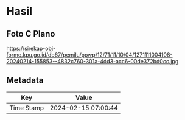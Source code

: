 # Hasil

## Foto C Plano

https://sirekap-obj-formc.kpu.go.id/db67/pemilu/ppwp/12/71/11/10/04/1271111004108-20240214-155853--4832c760-301a-4dd3-acc6-00de372bd0cc.jpg


## Metadata

| Key        | Value               |
| ---------- | ------------------- |
| Time Stamp | 2024-02-15 07:00:44 |



